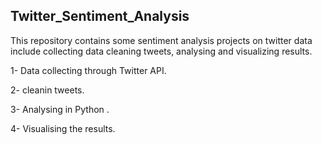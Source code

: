 ## Twitter_Sentiment_Analysis

This repository contains some sentiment analysis projects on twitter data include collecting data cleaning tweets, analysing and visualizing results.

1- Data collecting through Twitter API.

2- cleanin tweets.

3- Analysing in Python . 

4- Visualising the results.
